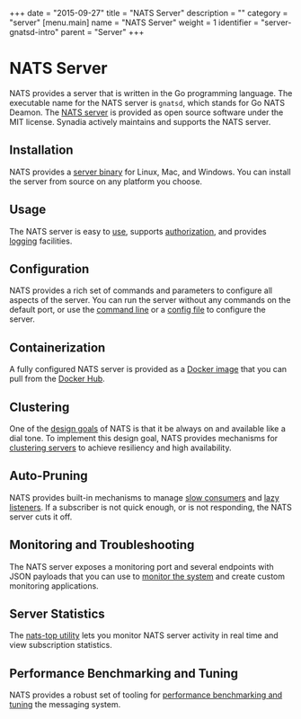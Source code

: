 +++
date = "2015-09-27"
title = "NATS Server"
description = ""
category = "server"
[menu.main]
  name = "NATS Server"
  weight = 1
  identifier = "server-gnatsd-intro"
  parent = "Server"
+++

# NATS Server

NATS provides a server that is written in the Go programming language. The executable name for the NATS server is `gnatsd`, which stands for Go NATS Deamon. The [NATS server](https://github.com/nats-io/gnatsd) is provided as open source software under the MIT license. Synadia actively maintains and supports the NATS server.

## Installation

NATS provides a [server binary](/documentation/tutorials/gnatsd-install/) for Linux, Mac, and Windows. You can install the server from source on any platform you choose.

## Usage

The NATS server is easy to [use](/documentation/server/gnatsd-usage/), supports [authorization](/documentation/server/gnatsd-authorization/), and provides [logging](/documentation/server/gnatsd-logging/) facilities.

## Configuration

NATS provides a rich set of commands and parameters to configure all aspects of the server. You can run the server without any commands on the default port, or use the [command line](/documentation/server/gnatsd-usage/) or a [config file](/documentation/server/gnatsd-config/) to configure the server.

## Containerization

A fully configured NATS server is provided as a [Docker image](/documentation/server/gnatsd-container/) that you can pull from the [Docker Hub](https://hub.docker.com/_/nats/).

## Clustering

One of the [design goals](/documentation/#design-goals) of NATS is that it be always on and available like a dial tone. To implement this design goal, NATS provides mechanisms for [clustering servers](/documentation/server/gnatsd-cluster/) to achieve resiliency and high availability.

## Auto-Pruning

NATS provides built-in mechanisms to manage [slow consumers](/documentation/server/gnatsd-prune/) and [lazy listeners](/documentation/server/gnatsd-prune/). If a subscriber is not quick enough, or is not responding, the NATS server cuts it off.

## Monitoring and Troubleshooting

The NATS server exposes a monitoring port and several endpoints with JSON payloads that you can use to [monitor the system](/documentation/server/gnatsd-monitoring/) and create custom monitoring applications.

## Server Statistics

The [nats-top utility](/documentation/server/gnatsd-top/) lets you monitor NATS server activity in real time and view subscription statistics.

## Performance Benchmarking and Tuning

NATS provides a robust set of tooling for [performance benchmarking and tuning](/documentation/server/gnatsd-perf/) the messaging system.
